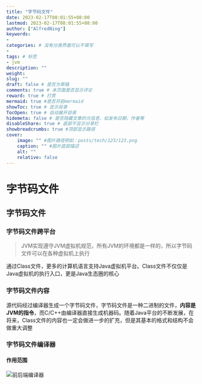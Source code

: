 ```yaml
---
title: "字节码文件"
date: 2023-02-17T08:01:55+08:00
lastmod: 2023-02-17T08:01:55+08:00
author: ["AlfredNing"]
keywords: 
- 
categories: # 没有分类界面可以不填写
- 
tags: # 标签
- jvm
description: ""
weight:
slug: ""
draft: false # 是否为草稿
comments: true # 本页面是否显示评论
reward: true # 打赏
mermaid: true #是否开启mermaid
showToc: true # 显示目录
TocOpen: true # 自动展开目录
hidemeta: false # 是否隐藏文章的元信息，如发布日期、作者等
disableShare: true # 底部不显示分享栏
showbreadcrumbs: true #顶部显示路径
cover:
    image: "" #图片路径例如：posts/tech/123/123.png
    caption: "" #图片底部描述
    alt: ""
    relative: false
---
```


# 字节码文件

## 字节码文件

### 字节码文件跨平台

> JVM实现遵守JVM虚拟机规范，所有JVM的环境都是一样的，所以字节码文件可以在各种虚拟机上执行

通过Class文件，更多的计算机语言支持Java虚拟机平台。Class文件不仅仅是Java虚拟机的执行入口，更是Java生态圈的核心

### 字节码文件内容

源代码经过编译器生成一个字节码文件，字节码文件是一种二进制的文件，**内容是JVM的指令**，而C/C++由编译器直接生成机器码。随着Java平台的不断发展，在将来，Class文件的内容也一定会做进一步的扩充，但是其基本的格式和结构不会做重大调整

### 字节码文件编译器

#### 作用范围

![前后端编译器](https://nq-bucket.oss-cn-shanghai.aliyuncs.com/note_img/%E5%89%8D%E5%90%8E%E7%AB%AF%E7%BC%96%E8%AF%91%E5%99%A8.jpg)

#### 
